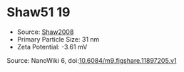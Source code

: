 <a name="material" />

# Shaw51 19
<script type="application/ld+json">
  {
    "@context": "https://schema.org/",
    "@type": "ChemicalSubstance",
    "@id": "https://egonw.github.io/nanowiki/nanowiki49.html#material",
    "http://purl.org/dc/terms/conformsTo":
      {
        "@type": "CreativeWork",
        "@id": "https://bioschemas.org/profiles/ChemicalSubstance/0.4-RELEASE/"
      },
    "identfier": "49",
    "name": "Shaw51 19",
    "url": "https://egonw.github.io/nanowiki/nanowiki49.html#material",
    "sameAs": "http://127.0.0.1/mediawiki/index.php/Special:URIResolver/Shaw51_19"
  }
</script>


* Source: [Shaw2008](articleShaw2008.md)
* Primary Particle Size: 31 nm
* Zeta Potential: -3.61 mV


Source: NanoWiki 6, doi:[10.6084/m9.figshare.11897205.v1](https://doi.org/10.6084/m9.figshare.11897205.v1)
